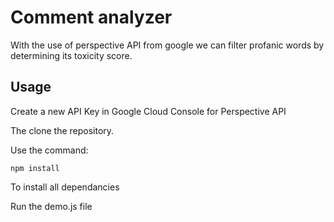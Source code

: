 # Comment analyzer
With the use of perspective API from google we can filter profanic words by determining its toxicity score.
## Usage
Create a new API Key in Google Cloud Console for Perspective API

The clone the repository.

Use the command:

```npm install```

To install all dependancies

Run the demo.js file
